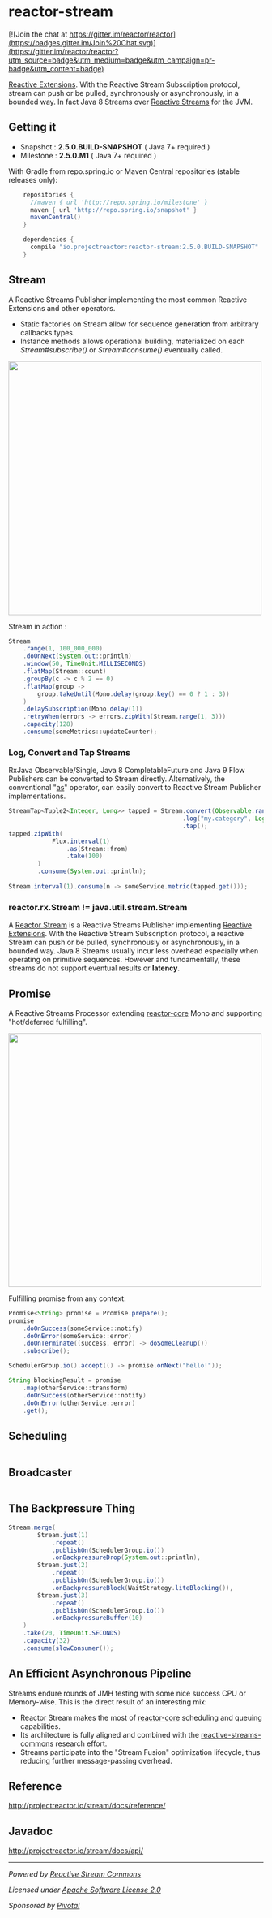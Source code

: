 # reactor-stream

[![Join the chat at https://gitter.im/reactor/reactor](https://badges.gitter.im/Join%20Chat.svg)](https://gitter.im/reactor/reactor?utm_source=badge&utm_medium=badge&utm_campaign=pr-badge&utm_content=badge)

[Reactive Extensions](http://reactivex.io). With the Reactive Stream Subscription protocol, stream can push or be pulled, synchronously or asynchronously, in a bounded way. In fact Java 8 Streams over [Reactive Streams](http://reactive-streams.org) for the JVM.

## Getting it
- Snapshot : **2.5.0.BUILD-SNAPSHOT**  ( Java 7+ required )
- Milestone : **2.5.0.M1**  ( Java 7+ required )

With Gradle from repo.spring.io or Maven Central repositories (stable releases only):
```groovy
    repositories {
      //maven { url 'http://repo.spring.io/milestone' }
      maven { url 'http://repo.spring.io/snapshot' }
      mavenCentral()
    }

    dependencies {
      compile "io.projectreactor:reactor-stream:2.5.0.BUILD-SNAPSHOT"
    }
```

## Stream

A Reactive Streams Publisher implementing the most common Reactive Extensions and other operators.
- Static factories on Stream allow for sequence generation from arbitrary callbacks types.
- Instance methods allows operational building, materialized on each _Stream#subscribe()_ or _Stream#consume()_ eventually called.

[<img src="https://raw.githubusercontent.com/reactor/projectreactor.io/master/src/main/static/assets/img/marble/stream.png" width="500">](http://projectreactor.io/stream/docs/api/reactor/rx/Stream.html)

Stream in action :
```java
Stream
    .range(1, 100_000_000)
    .doOnNext(System.out::println)
    .window(50, TimeUnit.MILLISECONDS)
    .flatMap(Stream::count)
    .groupBy(c -> c % 2 == 0)
    .flatMap(group -> 
        group.takeUntil(Mono.delay(group.key() == 0 ? 1 : 3))
    )
    .delaySubscription(Mono.delay(1))
    .retryWhen(errors -> errors.zipWith(Stream.range(1, 3)))
    .capacity(128)
    .consume(someMetrics::updateCounter);
```

### Log, Convert and Tap Streams

RxJava Observable/Single, Java 8 CompletableFuture and Java 9 Flow Publishers can be converted to Stream directly. Alternatively, the conventional "[as](http://projectreactor.io/core/docs/api/reactor/core/publisher/Flux.html#as-reactor.fn.Function-)" operator,  can easily convert to Reactive Stream Publisher implementations. 
```java
StreamTap<Tuple2<Integer, Long>> tapped = Stream.convert(Observable.range(1, 100_000_000))
                                                .log("my.category", Logger.REQUEST)
                                                .tap();
tapped.zipWith(
            Flux.interval(1)
                .as(Stream::from)
                .take(100)
        )
        .consume(System.out::println);
    
Stream.interval(1).consume(n -> someService.metric(tapped.get()));
```

### reactor.rx.Stream != java.util.stream.Stream

A [Reactor Stream](http://projectreactor.io/stream/docs/api/reactor/rx/Stream.html) is a Reactive Streams Publisher implementing [Reactive Extensions](http://reactivex.io). With the Reactive Stream Subscription protocol, a reactive Stream can push or be pulled, synchronously or asynchronously, in a bounded way. Java 8 Streams usually incur less overhead especially when operating on primitive sequences. However and fundamentally, these streams do not support eventual results or **latency**.

## Promise

A Reactive Streams Processor extending [reactor-core](http://github.com/reactor/reactor-core) Mono and supporting "hot/deferred fulfilling".

[<img src="https://raw.githubusercontent.com/reactor/projectreactor.io/master/src/main/static/assets/img/marble/mono.png" width="500">](http://projectreactor.io/stream/docs/api/reactor/rx/Promise.html)

Fulfilling promise from any context:
```java
Promise<String> promise = Promise.prepare();
promise
    .doOnSuccess(someService::notify)
    .doOnError(someService::error)
    .doOnTerminate((success, error) -> doSomeCleanup())
    .subscribe();

SchedulerGroup.io().accept(() -> promise.onNext("hello!"));

String blockingResult = promise
    .map(otherService::transform)
    .doOnSuccess(otherService::notify)
    .doOnError(otherService::error)
    .get();
```

## Scheduling

```java
```

## Broadcaster

```java
```

## The Backpressure Thing

```java
Stream.merge(
        Stream.just(1)
            .repeat()
            .publishOn(SchedulerGroup.io())
            .onBackpressureDrop(System.out::println),
        Stream.just(2)
            .repeat()
            .publishOn(SchedulerGroup.io())
            .onBackpressureBlock(WaitStrategy.liteBlocking()),
        Stream.just(3)
            .repeat()
            .publishOn(SchedulerGroup.io())
            .onBackpressureBuffer(10)
    )
    .take(20, TimeUnit.SECONDS)
    .capacity(32)
    .consume(slowConsumer());
```

## An Efficient Asynchronous Pipeline

Streams endure rounds of JMH testing with some nice success CPU or Memory-wise. This is the direct result of an interesting mix:
- Reactor Stream makes the most of [reactor-core](https://github.com/reactor/reactor-core) scheduling and queuing capabilities. 
- Its architecture is fully aligned and combined with the [reactive-streams-commons](https://github.com/reactor/reactor-streams-commons) research effort. 
- Streams participate into the "Stream Fusion" optimization lifecycle, thus reducing further message-passing overhead.

## Reference
http://projectreactor.io/stream/docs/reference/

## Javadoc
http://projectreactor.io/stream/docs/api/

-------------------------------------
_Powered by [Reactive Stream Commons](http://github.com/reactor/reactive-streams-commons)_

_Licensed under [Apache Software License 2.0](www.apache.org/licenses/LICENSE-2.0)_

_Sponsored by [Pivotal](http://pivotal.io)_

